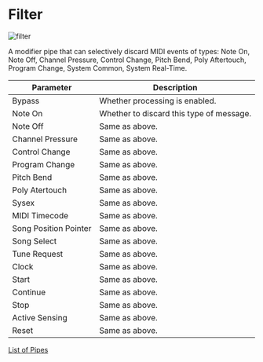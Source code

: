 # Filter

![filter](https://blokas.io/images/midihub/pipes/filter.svg)

A modifier pipe that can selectively discard MIDI events of types: Note On, Note Off, Channel Pressure, Control Change, Pitch Bend, Poly Aftertouch, Program Change, System Common, System Real-Time.

| Parameter              | Description                    |
| ---------------------- | ------------------------------ |
| Bypass                 | Whether processing is enabled. |
| Note On                | Whether to discard this type of message. |
| Note Off               | Same as above. |
| Channel Pressure       | Same as above. |
| Control Change         | Same as above. |
| Program Change         | Same as above. |
| Pitch Bend             | Same as above. |
| Poly Atertouch         | Same as above. |
| Sysex                  | Same as above. |
| MIDI Timecode          | Same as above. |
| Song Position Pointer  | Same as above. |
| Song Select            | Same as above. |
| Tune Request           | Same as above. |
| Clock                  | Same as above. |
| Start                  | Same as above. |
| Continue               | Same as above. |
| Stop                   | Same as above. |
| Active Sensing         | Same as above. |
| Reset                  | Same as above. |

[List of Pipes](index.md#the-list-of-pipes)
